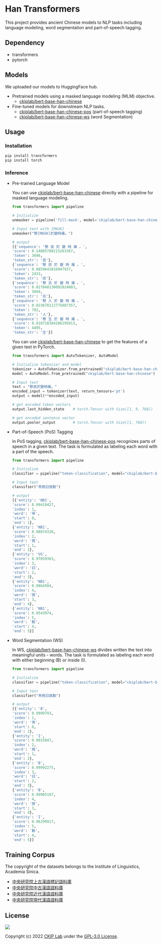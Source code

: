 # Han Transformers

This project provides ancient Chinese models to NLP tasks including language modeling, word segmentation and part-of-speech tagging.

## Dependency
* transformers
* pytorch

## Models

We uploaded our models to HuggingFace hub.
* Pretrained models using a masked language modeling (MLM) objective.
    * [ckiplab/bert-base-han-chinese](https://huggingface.co/ckiplab/bert-base-han-chinese)
* Fine-tuned models for downstream NLP tasks.
    * [ckiplab/bert-base-han-chinese-pos](https://huggingface.co/ckiplab/bert-base-han-chinese-pos?) (part-of-speech tagging)
    * [ckiplab/bert-base-han-chinese-ws](https://huggingface.co/ckiplab/bert-base-han-chinese-ws) (word Segmentation)

## Usage

### Installation
```bash
pip install transformers
pip install torch
```

### Inference

* Pre-trained Language Model

    You can use [ckiplab/bert-base-han-chinese](https://huggingface.co/ckiplab/bert-base-han-chinese) directly with a pipeline for masked language modeling.

    ```python
    from transformers import pipeline

    # Initialize 
    unmasker = pipeline('fill-mask', model='ckiplab/bert-base-han-chinese')

    # Input text with [MASK]
    unmasker("黎[MASK]於變時雍。")
    
    # output
    [{'sequence': '黎 民 於 變 時 雍 。',
    'score': 0.14885780215263367,
    'token': 3696,
    'token_str': '民'},
    {'sequence': '黎 庶 於 變 時 雍 。',
    'score': 0.0859643816947937,
    'token': 2433,
    'token_str': '庶'},
    {'sequence': '黎 氏 於 變 時 雍 。',
    'score': 0.027848130092024803,
    'token': 3694,
    'token_str': '氏'},
    {'sequence': '黎 人 於 變 時 雍 。',
    'score': 0.023678112775087357,
    'token': 782,
    'token_str': '人'},
    {'sequence': '黎 生 於 變 時 雍 。',
    'score': 0.018718384206295013,
    'token': 4495,
    'token_str': '生'}]
    ```

    You can use [ckiplab/bert-base-han-chinese](https://huggingface.co/ckiplab/bert-base-han-chinese) to get the features of a given text in PyTorch.
    
    ```python
    from transformers import AutoTokenizer, AutoModel

    # Initialize tokenzier and model
    tokenizer = AutoTokenizer.from_pretrained("ckiplab/bert-base-han-chinese")
    model = AutoModel.from_pretrained("ckiplab/bert-base-han-chinese")

    # Input text
    text = "黎民於變時雍。"
    encoded_input = tokenizer(text, return_tensors='pt')
    output = model(**encoded_input)

    # get encoded token vectors
    output.last_hidden_state    # torch.Tensor with Size([1, 9, 768])

    # get encoded sentence vector
    output.pooler_output        # torch.Tensor with Size([1, 768])
    ```

* Part-of-Speech (PoS) Tagging

    In PoS tagging, [ckiplab/bert-base-han-chinese-pos](https://huggingface.co/ckiplab/bert-base-han-chinese-pos) recognizes parts of speech in a given text. The task is formulated as labeling each word with a part of the speech.

    ```python
    from transformers import pipeline

    # Initialize
    classifier = pipeline("token-classification", model="ckiplab/bert-base-han-chinese-pos")

    # Input text
    classifier("帝堯曰放勳")

    # output
    [{'entity': 'NB1',
    'score': 0.99410427,
    'index': 1,
    'word': '帝',
    'start': 0,
    'end': 1},
    {'entity': 'NB1',
    'score': 0.98874336,
    'index': 2,
    'word': '堯',
    'start': 1,
    'end': 2},
    {'entity': 'VG',
    'score': 0.97059363,
    'index': 3,
    'word': '曰',
    'start': 2,
    'end': 3},
    {'entity': 'NB1',
    'score': 0.9864504,
    'index': 4,
    'word': '放',
    'start': 3,
    'end': 4},
    {'entity': 'NB1',
    'score': 0.9543974,
    'index': 5,
    'word': '勳',
    'start': 4,
    'end': 5}]
    ```

* Word Segmentation (WS)

    In WS, [ckiplab/bert-base-han-chinese-ws](https://huggingface.co/ckiplab/bert-base-han-chinese-ws) divides written the text into meaningful units - words. The task is formulated as labeling each word with either beginning (B) or inside (I).

    ```python
    from transformers import pipeline

    # Initialize
    classifier = pipeline("token-classification", model="ckiplab/bert-base-han-chinese-ws")

    # Input text
    classifier("帝堯曰放勳")

    # output
    [{'entity': 'B',
    'score': 0.9999793,
    'index': 1,
    'word': '帝',
    'start': 0,
    'end': 1},
    {'entity': 'I',
    'score': 0.9915047,
    'index': 2,
    'word': '堯',
    'start': 1,
    'end': 2},
    {'entity': 'B',
    'score': 0.99992275,
    'index': 3,
    'word': '曰',
    'start': 2,
    'end': 3},
    {'entity': 'B',
    'score': 0.99905187,
    'index': 4,
    'word': '放',
    'start': 3,
    'end': 4},
    {'entity': 'I',
    'score': 0.96299917,
    'index': 5,
    'word': '勳',
    'start': 4,
    'end': 5}]
    ```

## Training Corpus
The copyright of the datasets belongs to the Institute of Linguistics, Academia Sinica.
* [中央研究院上古漢語標記語料庫](http://lingcorpus.iis.sinica.edu.tw/cgi-bin/kiwi/akiwi/kiwi.sh)
* [中央研究院中古漢語語料庫](http://lingcorpus.iis.sinica.edu.tw/cgi-bin/kiwi/dkiwi/kiwi.sh)
* [中央研究院近代漢語語料庫](http://lingcorpus.iis.sinica.edu.tw/cgi-bin/kiwi/pkiwi/kiwi.sh)
* [中央研究院現代漢語語料庫](http://asbc.iis.sinica.edu.tw)


## License
[<img src="https://www.gnu.org/graphics/gplv3-with-text-136x68.png">
](https://www.gnu.org/licenses/gpl-3.0.html)

Copyright (c) 2022 [CKIP Lab](https://ckip.iis.sinica.edu.tw/) under the [GPL-3.0 License](https://www.gnu.org/licenses/gpl-3.0.html).